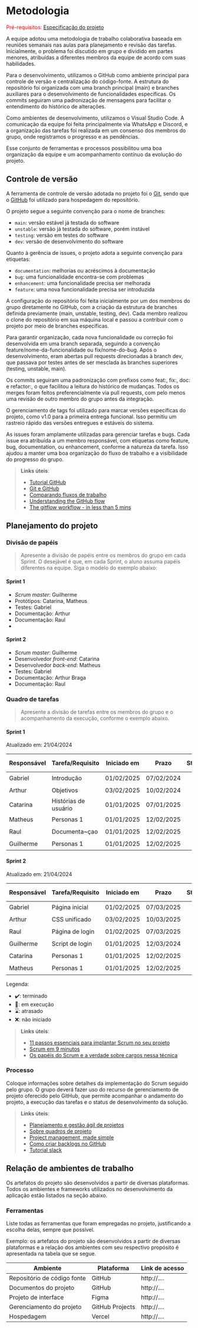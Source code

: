 
# Metodologia

<span style="color:red">Pré-requisitos: <a href="02-Especificacao.md"> Especificação do projeto</a></span>

A equipe adotou uma metodologia de trabalho colaborativa baseada em reuniões semanais nas aulas para planejamento e revisão das tarefas. Inicialmente, o problema foi discutido em grupo e dividido em partes menores, atribuídas a diferentes membros da equipe de acordo com suas habilidades.

Para o desenvolvimento, utilizamos o GitHub como ambiente principal para controle de versão e centralização do código-fonte. A estrutura do repositório foi organizada com uma branch principal (main) e branches auxiliares para o desenvolvimento de funcionalidades específicas. Os commits seguiram uma padronização de mensagens para facilitar o entendimento do histórico de alterações.

Como ambientes de desenvolvimento, utilizamos o Visual Studio Code. A comunicação da equipe foi feita principalmente via WhatsApp e Discord, e a organização das tarefas foi realizada em um consenso dos membros do grupo, onde registramos o progresso e as pendências.

Esse conjunto de ferramentas e processos possibilitou uma boa organização da equipe e um acompanhamento contínuo da evolução do projeto.


## Controle de versão

A ferramenta de controle de versão adotada no projeto foi o [Git](https://git-scm.com/), sendo que o [GitHub](https://github.com) foi utilizado para hospedagem do repositório.

O projeto segue a seguinte convenção para o nome de branches:

- `main`: versão estável já testada do software
- `unstable`: versão já testada do software, porém instável
- `testing`: versão em testes do software
- `dev`: versão de desenvolvimento do software

Quanto à gerência de issues, o projeto adota a seguinte convenção para etiquetas:

- `documentation`: melhorias ou acréscimos à documentação
- `bug`: uma funcionalidade encontra-se com problemas
- `enhancement`: uma funcionalidade precisa ser melhorada
- `feature`: uma nova funcionalidade precisa ser introduzida

A configuração do repositório foi feita inicialmente por um dos membros do grupo diretamente no GitHub, com a criação da estrutura de branches definida previamente (main, unstable, testing, dev). Cada membro realizou o clone do repositório em sua máquina local e passou a contribuir com o projeto por meio de branches específicas.

Para garantir organização, cada nova funcionalidade ou correção foi desenvolvida em uma branch separada, seguindo a convenção feature/nome-da-funcionalidade ou fix/nome-do-bug. Após o desenvolvimento, eram abertas pull requests direcionadas à branch dev, que passava por testes antes de ser mesclada às branches superiores (testing, unstable, main).

Os commits seguiram uma padronização com prefixos como feat:, fix:, doc: e refactor:, o que facilitou a leitura do histórico de mudanças. Todos os merges foram feitos preferencialmente via pull requests, com pelo menos uma revisão de outro membro do grupo antes da integração.

O gerenciamento de tags foi utilizado para marcar versões específicas do projeto, como v1.0 para a primeira entrega funcional. Isso permitiu um rastreio rápido das versões entregues e estáveis do sistema.

As issues foram amplamente utilizadas para gerenciar tarefas e bugs. Cada issue era atribuída a um membro responsável, com etiquetas como feature, bug, documentation, ou enhancement, conforme a natureza da tarefa. Isso ajudou a manter uma boa organização do fluxo de trabalho e a visibilidade do progresso do grupo.

> **Links úteis**:
> - [Tutorial GitHub](https://guides.github.com/activities/hello-world/)
> - [Git e GitHub](https://www.youtube.com/playlist?list=PLHz_AreHm4dm7ZULPAmadvNhH6vk9oNZA)
> - [Comparando fluxos de trabalho](https://www.atlassian.com/br/git/tutorials/comparing-workflows)
> - [Understanding the GitHub flow](https://guides.github.com/introduction/flow/)
> - [The gitflow workflow - in less than 5 mins](https://www.youtube.com/watch?v=1SXpE08hvGs)

## Planejamento do projeto

###  Divisão de papéis

> Apresente a divisão de papéis entre os membros do grupo em cada Sprint. O desejável é que, em cada Sprint, o aluno assuma papéis diferentes na equipe. Siga o modelo do exemplo abaixo:

#### Sprint 1
- _Scrum master_: Guilherme
- Protótipos: Catarina, Matheus
- Testes: Gabriel
- Documentação: Arthur
- Documentação: Raul
- 
#### Sprint 2
- _Scrum master_: Guilherme
- Desenvolvedor _front-end_: Catarina
- Desenvolvedor _back-end_: Matheus
 - Testes: Gabriel
- Documentação: Arthur Braga
- Documentação: Raul 

###  Quadro de tarefas

> Apresente a divisão de tarefas entre os membros do grupo e o acompanhamento da execução, conforme o exemplo abaixo.

#### Sprint 1

Atualizado em: 21/04/2024

| Responsável   | Tarefa/Requisito | Iniciado em    | Prazo      | Status | Terminado em    |
| :----         |    :----         |      :----:    | :----:     | :----: | :----:          |
| Gabriel        | Introdução | 01/02/2025     | 07/02/2024 | ✔️    | 09/03/2025      |
| Arthur        | Objetivos    | 03/02/2025     | 10/02/2024 | ✔️    |   12/03/2025               |
| Catarina        | Histórias de usuário  | 01/01/2025     | 07/01/2025 | ✔️     |    13/03/2025              |
| Matheus        | Personas 1  |    01/01/2025        | 12/02/2025 | ✔️    |   05/03/2025     |
| Raul        | Documenta~çao |    01/01/2025        | 12/02/2025 |✔️    |  05/03/2025      |
| Guilherme        | Personas 1  |    01/01/2025        | 12/02/2025 | ✔️    |    05/03/2025    |

#### Sprint 2

Atualizado em: 21/04/2024

| Responsável   | Tarefa/Requisito | Iniciado em    | Prazo      | Status | Terminado em    |
| :----         |    :----         |      :----:    | :----:     | :----: | :----:          |
| Gabriel        | Página inicial   | 01/02/2025     | 07/03/2025 | ✔️  |  19/03/2025      |
| Arthur       | CSS unificado    | 03/02/2025     | 10/03/2025 | ✔️   |      19/03/2025           |
| Raul        | Página de login  | 01/02/2025    | 07/03/2025 | ✔️     |      19/03/2025           |
| Guilherme        | Script de login  |  01/01/2025    | 12/03/2024 | ✔️    |   17/03/2025    |
| Catarina     | Personas 1  |    01/01/2025       | 12/02/2025 | ✔️    |20/03/2025       |
| Matheus | Personas 1  |    01/01/2025        | 12/02/2025 | ✔️    |   19/03/2025    |

Legenda:
- ✔️: terminado
- 📝: em execução
- ⌛: atrasado
- ❌: não iniciado


> **Links úteis**:
> - [11 passos essenciais para implantar Scrum no seu projeto](https://mindmaster.com.br/scrum-11-passos/)
> - [Scrum em 9 minutos](https://www.youtube.com/watch?v=XfvQWnRgxG0)
> - [Os papéis do Scrum e a verdade sobre cargos nessa técnica](https://www.atlassian.com/br/agile/scrum/roles)

### Processo

Coloque informações sobre detalhes da implementação do Scrum seguido pelo grupo. O grupo deverá fazer uso do recurso de gerenciamento de projeto oferecido pelo GitHub, que permite acompanhar o andamento do projeto, a execução das tarefas e o status de desenvolvimento da solução.
 
> **Links úteis**:
> - [Planejamento e gestão ágil de projetos](https://pucminas.instructure.com/courses/87878/pages/unidade-2-tema-2-utilizacao-de-ferramentas-para-controle-de-versoes-de-software)
> - [Sobre quadros de projeto](https://docs.github.com/pt/issues/organizing-your-work-with-project-boards/managing-project-boards/about-project-boards)
> - [Project management, made simple](https://github.com/features/project-management/)
> - [Como criar backlogs no GitHub](https://www.youtube.com/watch?v=RXEy6CFu9Hk)
> - [Tutorial slack](https://slack.com/intl/en-br/)


## Relação de ambientes de trabalho

Os artefatos do projeto são desenvolvidos a partir de diversas plataformas. Todos os ambientes e frameworks utilizados no desenvolvimento da aplicação estão listados na seção abaixo.

### Ferramentas

Liste todas as ferramentas que foram empregadas no projeto, justificando a escolha delas, sempre que possível.

Exemplo: os artefatos do projeto são desenvolvidos a partir de diversas plataformas e a relação dos ambientes com seu respectivo propósito é apresentada na tabela que se segue.

| Ambiente                            | Plataforma                         | Link de acesso                         |
|-------------------------------------|------------------------------------|----------------------------------------|
| Repositório de código fonte         | GitHub                             | http://....                            |
| Documentos do projeto               | GitHub                             | http://....                            |
| Projeto de interface                | Figma                              | http://....                            |
| Gerenciamento do projeto            | GitHub Projects                    | http://....                            |
| Hospedagem                          | Vercel                             | http://....                            |
 
